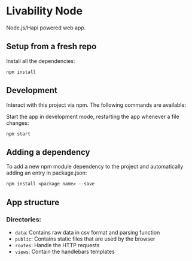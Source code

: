 # Livability Node

Node.js/Hapi powered web app.

## Setup from a fresh repo

Install all the dependencies:

    npm install

## Development

Interact with this project via npm. The following commands are available:

Start the app in development mode, restarting the app whenever a file changes:

    npm start

## Adding a dependency

To add a new npm module dependency to the project and automatically adding an entry in package.json:

	npm install <package name> --save

## App structure

### Directories:

- `data`: Contains raw data in csv format and parsing function
- `public`: Contains static files that are used by the browser
- `routes`: Handle the HTTP requests
- `views`: Contain the handlebars templates 



